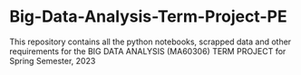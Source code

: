 # Big-Data-Analysis-Term-Project-PE
This repository contains all the python notebooks, scrapped data and other requirements for the BIG DATA ANALYSIS (MA60306) TERM PROJECT for Spring Semester, 2023

